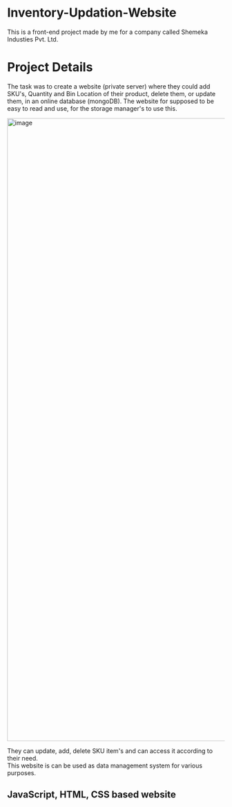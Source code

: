 # Inventory-Updation-Website
This is a front-end project made by me for a company called Shemeka Industies Pvt. Ltd.
# Project Details
The task was to create a website (private server) where they could add SKU's, Quantity and Bin Location of their product, delete them, or update them, in an online database (mongoDB). The website for supposed to be easy to read and use, for the storage manager's to use this.
<br> 

<img width="1440" alt="image" src="https://github.com/AnirudhG07/Inventory-Updation-Website/assets/146579014/b3c3959d-abfe-435c-a62a-d91c07078f84">

They can update, add, delete SKU item's and can access it according to their need. <br> 
This website is can be used as data management system for various purposes.

<h2> JavaScript, HTML, CSS based website</h2>
